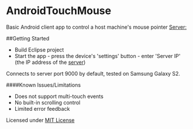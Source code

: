 AndroidTouchMouse
=================

Basic Android client app to control a host machine's mouse pointer
[Server: ](https://github.com/marcusfeeney/AndroidTouchMouseServer)

##Getting Started
  * Build Eclipse project
  * Start the app - press the device's 'settings' button - enter 'Server IP' (the IP address of the [server](https://github.com/marcusfeeney/AndroidTouchMouseServer))
  
Connects to server port 9000 by default, tested on Samsung Galaxy S2.

####Known Issues/Limitations
  * Does not support multi-touch events
  * No built-in scrolling control
  * Limited error feedback


Licensed under [MIT License](http://opensource.org/licenses/MIT)

